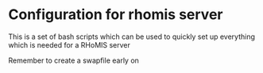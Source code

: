 # Configuration for rhomis server

This is a set of bash scripts which can be used to quickly set up everything which is needed for a RHoMIS server


Remember to create a swapfile early on

